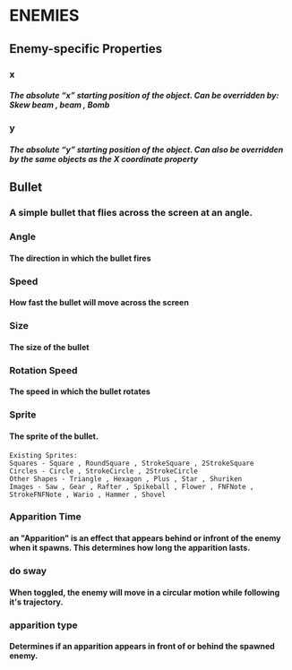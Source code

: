 # ENEMIES

## Enemy-specific Properties

### x
##### The absolute “x” starting position of the object. Can be overridden by: Skew beam , beam , Bomb

### y
##### The absolute “y” starting position of the object. Can also be overridden by the same objects as the X coordinate property

## Bullet
### A simple bullet that flies across the screen at an angle.

### Angle 
#### The direction in which the bullet fires

### Speed
#### How fast the bullet will move across the screen


### Size
#### The size of the bullet

### Rotation Speed
#### The speed in which the bullet rotates

### Sprite
#### The sprite of the bullet.
```
Existing Sprites:
Squares - Square , RoundSquare , StrokeSquare , 2StrokeSquare
Circles - Circle , StrokeCircle , 2StrokeCircle
Other Shapes - Triangle , Hexagon , Plus , Star , Shuriken
Images - Saw , Gear , Rafter , Spikeball , Flower , FNFNote , StrokeFNFNote , Wario , Hammer , Shovel
```
### Apparition Time
#### an "Apparition" is an effect that appears behind or infront of the enemy when it spawns. This determines how long the apparition lasts.

### do sway
#### When toggled, the enemy will move in a circular motion while following it's trajectory.

### apparition type
#### Determines if an apparition appears in front of or behind the spawned enemy.



